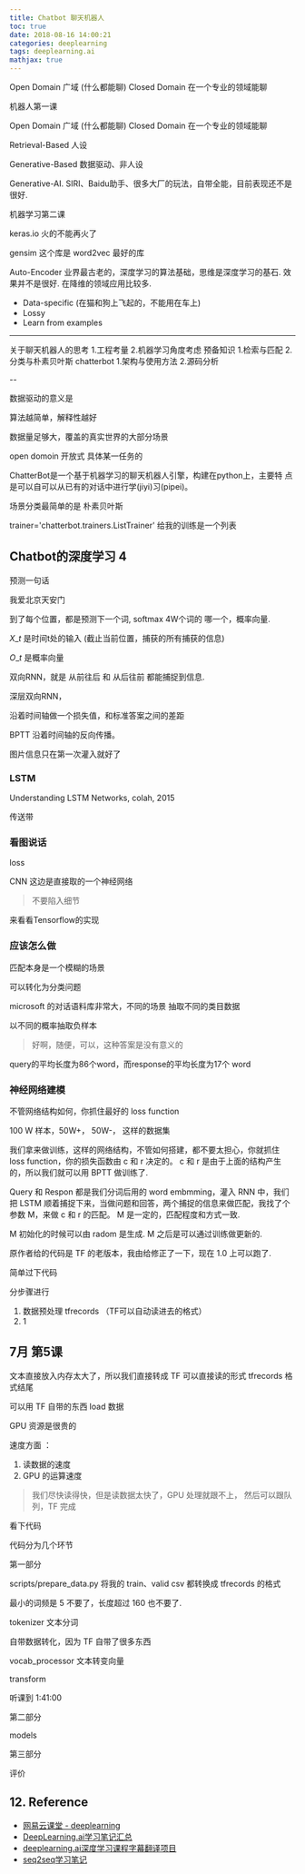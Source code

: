 ```yaml
---
title: Chatbot 聊天机器人
toc: true
date: 2018-08-16 14:00:21
categories: deeplearning
tags: deeplearning.ai
mathjax: true
---
```


<script type="text/x-mathjax-config">
  MathJax.Hub.Config({
    extensions: ["tex2jax.js"],
    jax: ["input/TeX"],
    tex2jax: {
      inlineMath: [ ['$','$'], ['\\(','\\)'] ],
      displayMath: [ ['$$','$$']],
      processEscapes: true
    }
  });
</script>
<script type="text/javascript" src="https://cdn.mathjax.org/mathjax/latest/MathJax.js?config=TeX-AMS_HTML,http://myserver.com/MathJax/config/local/local.js">
</script>

Open Domain 广域 (什么都能聊)
Closed Domain 在一个专业的领域能聊

<!-- more -->

机器人第一课

Open Domain 广域 (什么都能聊)
Closed Domain 在一个专业的领域能聊

Retrieval-Based 人设

Generative-Based 数据驱动、非人设

Generative-AI. SIRI、Baidu助手、很多大厂的玩法，自带全能，目前表现还不是很好.

机器学习第二课

keras.io 火的不能再火了

gensim 这个库是 word2vec 最好的库

Auto-Encoder 业界最古老的，深度学习的算法基础，思维是深度学习的基石. 效果并不是很好. 在降维的领域应用比较多.

- Data-specific (在猫和狗上飞起的，不能用在车上)
- Lossy
- Learn from examples

---

关于聊天机器人的思考 1.工程考量
2.机器学习角度考虑
 预备知识 1.检索与匹配
2.分类与朴素贝叶斯
 chatterbot 1.架构与使用方法 2.源码分析

--

数据驱动的意义是

算法越简单，解释性越好

数据量足够大，覆盖的真实世界的大部分场景

open domoin 开放式
具体某一任务的

ChatterBot是一个基于机器学习的聊天机器人引擎，构建在python上，主要特 点是可以自可以从已有的对话中进行学(jiyi)习(pipei)。

场景分类最简单的是 朴素贝叶斯


trainer='chatterbot.trainers.ListTrainer' 给我的训练是一个列表


## Chatbot的深度学习 4

预测一句话

我爱北京天安门

到了每个位置，都是预测下一个词, softmax 4W个词的 哪一个，概率向量.

$X\_t$ 是时间t处的输入 (截止当前位置，捕获的所有捕获的信息)

$O\_t$ 是概率向量

双向RNN，就是 从前往后 和 从后往前 都能捕捉到信息.

深层双向RNN，

沿着时间轴做一个损失值，和标准答案之间的差距

BPTT 沿着时间轴的反向传播。

图片信息只在第一次灌入就好了

### LSTM

Understanding LSTM Networks, colah, 2015

传送带

### 看图说话

loss

CNN 这边是直接取的一个神经网络

> 不要陷入细节

来看看Tensorflow的实现
   
### 应该怎么做

匹配本身是一个模糊的场景

可以转化为分类问题

microsoft 的对话语料库非常大，不同的场景 抽取不同的类目数据

以不同的概率抽取负样本

> 好啊，随便，可以，这种答案是没有意义的

query的平均长度为86个word，而response的平均长度为17个 word

### 神经网络建模

不管网络结构如何，你抓住最好的 loss function

100 W 样本，50W+， 50W-， 这样的数据集

我们拿来做训练，这样的网络结构，不管如何搭建，都不要太担心，你就抓住 loss function，你的损失函数由 c 和 r 决定的。 c 和 r 是由于上面的结构产生的，所以我们就可以用 BPTT 做训练了. 


Query 和 Respon 都是我们分词后用的 word embmming，灌入 RNN 中，我们把 LSTM 顺着捕捉下来，当做问题和回答，两个捕捉的信息来做匹配，我找了个参数 M，来做 c 和 r 的匹配。 M 是一定的，匹配程度和方式一致.

M 初始化的时候可以由 radom 是生成. M 之后是可以通过训练做更新的.

原作者给的代码是 TF 的老版本，我由给修正了一下，现在 1.0 上可以跑了.

简单过下代码


分步骤进行

 1. 数据预处理 tfrecords （TF可以自动读进去的格式）
 2. 1

## 7月 第5课


文本直接放入内存太大了，所以我们直接转成 TF 可以直接读的形式 tfrecords 格式结尾

可以用 TF 自带的东西 load 数据

GPU 资源是很贵的

速度方面 ：

1. 读数据的速度
2. GPU 的运算速度

> 我们尽快读得快，但是读数据太快了，GPU 处理就跟不上， 然后可以跟队列，TF 完成

看下代码

代码分为几个环节

第一部分
  
  scripts/prepare_data.py
   将我的 train、valid csv 都转换成 tfrecords 的格式
   
   最小的词频是 5  不要了，长度超过 160 也不要了.
   
   tokenizer 文本分词
   
   自带数据转化，因为 TF 自带了很多东西
   
   vocab_processor 文本转变向量
   
   transform
   
   听课到 1:41:00
   
第二部分

  models

第三部分

  评价
  

## 12. Reference

- [网易云课堂 - deeplearning][1]
- [DeepLearning.ai学习笔记汇总][4]
- [deeplearning.ai深度学习课程字幕翻译项目][5]
- [seq2seq学习笔记][6]

[1]: https://study.163.com/my#/smarts
[2]: https://daniellaah.github.io/2017/deeplearning-ai-Improving-Deep-Neural-Networks-week1.html
[3]: https://www.coursera.org/specializations/deep-learning
[4]: http://www.cnblogs.com/marsggbo/p/7470989.html
[5]: https://www.ctolib.com/Yukong-Deeplearning-ai-Solutions.html
[6]: https://blog.csdn.net/Jerr__y/article/details/53749693

